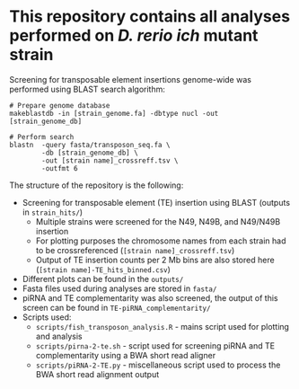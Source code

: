 # This repository contains all analyses performed on *D. rerio* *ich* mutant strain

Screening for transposable element insertions genome-wide was performed using BLAST search algorithm:

```
# Prepare genome database
makeblastdb -in [strain_genome.fa] -dbtype nucl -out [strain_genome_db]
```

```
# Perform search
blastn  -query fasta/transposon_seq.fa \
        -db [strain_genome_db] \
        -out [strain name]_crossreff.tsv \
        -outfmt 6
```

The structure of the repository is the following:

- Screening for transposable element (TE) insertion using BLAST (outputs in `strain_hits/`)
  - Multiple strains were screened for the N49, N49B, and N49/N49B insertion
  - For plotting purposes the chromosome names from each strain had to be crossreferenced (`[strain name]_crossreff.tsv`)
  - Output of TE insertion counts per 2 Mb bins are also stored here (`[strain name]-TE_hits_binned.csv`)  
- Different plots can be found in the `outputs/`
- Fasta files used during analyses are stored in `fasta/`
- piRNA and TE complementarity was also screened, the output of this screen can be found in `TE-piRNA_complementarity/`
- Scripts used:
  - `scripts/fish_transposon_analysis.R` - mains script used for plotting and analysis
  - `scripts/pirna-2-te.sh` - script used for screening piRNA and TE complementarity using a BWA short read aligner
  - `scripts/piRNA-2-TE.py` - miscellaneous script used to process the BWA short read alignment output

